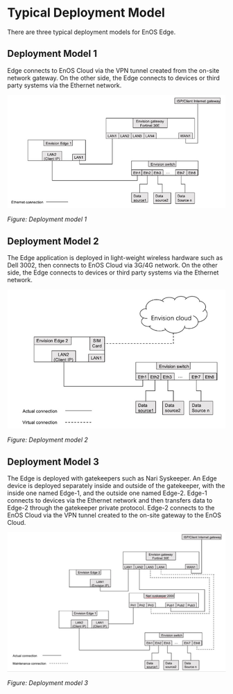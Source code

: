 # Typical Deployment Model

There are three typical deployment models for EnOS Edge.

## Deployment Model 1

Edge connects to EnOS Cloud via the VPN tunnel created from the on-site network gateway. On the other side, the Edge connects to devices or third party systems via the Ethernet network.

![](media/image002.png)

*Figure: Deployment model 1*

## Deployment Model 2

The Edge application is deployed in light-weight wireless hardware such as Dell 3002, then connects to EnOS Cloud via 3G/4G network. On the other side, the Edge connects to devices or third party systems via the Ethernet network.

![](media/image003.png)

*Figure: Deployment model 2*

## Deployment Model 3

The Edge is deployed with gatekeepers such as Nari Syskeeper. An Edge device is deployed separately inside and outside of the gatekeeper, with the inside one named Edge-1, and the outside one named Edge-2. Edge-1 connects to devices via the Ethernet network and then transfers data to Edge-2 through the gatekeeper private protocol. Edge-2 connects to the EnOS Cloud via the VPN tunnel created to the on-site gateway to the EnOS Cloud.

![](media/image004.png)

*Figure: Deployment model 3*
